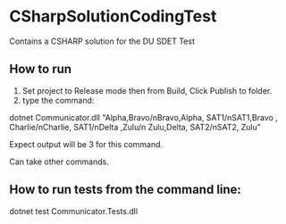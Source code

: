 # CSharpSolutionCodingTest
Contains a CSHARP solution for the DU SDET Test

## How to run
1. Set project to Release mode then from Build, Click Publish to folder.
2. type the command:

dotnet Communicator.dll "Alpha,Bravo/nBravo,Alpha, SAT1/nSAT1,Bravo , Charlie/nCharlie, SAT1/nDelta  ,Zulu/n Zulu,Delta, SAT2/nSAT2,  Zulu" 

Expect output will be 3 for this command.

Can take other commands.

## How to run tests from the command line:

   dotnet test Communicator.Tests.dll

